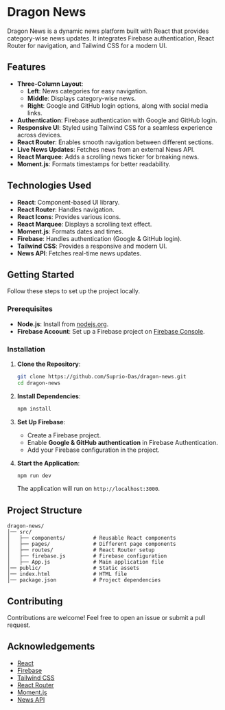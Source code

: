 # Dragon News

Dragon News is a dynamic news platform built with React that provides category-wise news updates. It integrates Firebase authentication, React Router for navigation, and Tailwind CSS for a modern UI.

## Features

- **Three-Column Layout**:
  - **Left**: News categories for easy navigation.
  - **Middle**: Displays category-wise news.
  - **Right**: Google and GitHub login options, along with social media links.
- **Authentication**: Firebase authentication with Google and GitHub login.
- **Responsive UI**: Styled using Tailwind CSS for a seamless experience across devices.
- **React Router**: Enables smooth navigation between different sections.
- **Live News Updates**: Fetches news from an external News API.
- **React Marquee**: Adds a scrolling news ticker for breaking news.
- **Moment.js**: Formats timestamps for better readability.

## Technologies Used

- **React**: Component-based UI library.
- **React Router**: Handles navigation.
- **React Icons**: Provides various icons.
- **React Marquee**: Displays a scrolling text effect.
- **Moment.js**: Formats dates and times.
- **Firebase**: Handles authentication (Google & GitHub login).
- **Tailwind CSS**: Provides a responsive and modern UI.
- **News API**: Fetches real-time news updates.

## Getting Started

Follow these steps to set up the project locally.

### Prerequisites

- **Node.js**: Install from [nodejs.org](https://nodejs.org/).
- **Firebase Account**: Set up a Firebase project on [Firebase Console](https://console.firebase.google.com/).

### Installation

1. **Clone the Repository**:

   ```bash
   git clone https://github.com/Suprio-Das/dragon-news.git
   cd dragon-news
   ```

2. **Install Dependencies**:

   ```bash
   npm install
   ```

3. **Set Up Firebase**:
   - Create a Firebase project.
   - Enable **Google & GitHub authentication** in Firebase Authentication.
   - Add your Firebase configuration in the project.

4. **Start the Application**:

   ```bash
   npm run dev
   ```

   The application will run on `http://localhost:3000`.

## Project Structure

```
dragon-news/
│── src/
│   ├── components/         # Reusable React components
│   ├── pages/              # Different page components
│   ├── routes/             # React Router setup
│   ├── firebase.js         # Firebase configuration
│   ├── App.js              # Main application file
│── public/                 # Static assets
│── index.html              # HTML file
│── package.json            # Project dependencies
```

## Contributing

Contributions are welcome! Feel free to open an issue or submit a pull request.


## Acknowledgements

- [React](https://reactjs.org/)
- [Firebase](https://firebase.google.com/)
- [Tailwind CSS](https://tailwindcss.com/)
- [React Router](https://reactrouter.com/)
- [Moment.js](https://momentjs.com/)
- [News API](https://newsapi.org/)
